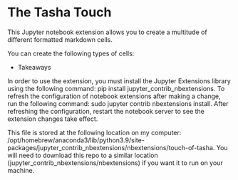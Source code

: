 # The Tasha Touch

This Jupyter notebook extension allows you to create a multitude of different formatted markdown cells.

You can create the following types of cells:
- Takeaways

In order to use the extension, you must install the Jupyter Extensions library using the following command: pip install jupyter_contrib_nbextensions. To refresh the configuration of notebook extensions after making a change, run the following command: sudo jupyter contrib nbextensions install. After refreshing the configuration, restart the notebook server to see the extension changes take effect.

This file is stored at the following location on my computer: /opt/homebrew/anaconda3/lib/python3.9/site-packages/jupyter_contrib_nbextensions/nbextensions/touch-of-tasha. You will need to download this repo to a similar location (jupyter_contrib_nbextensions/nbextensions) if you want it to run on your machine.